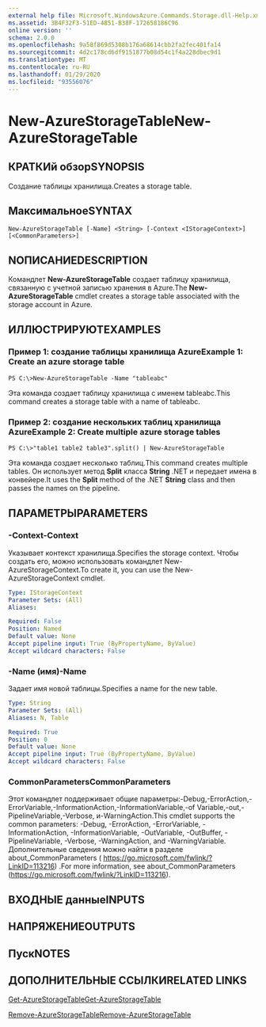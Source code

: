 ```yaml
---
external help file: Microsoft.WindowsAzure.Commands.Storage.dll-Help.xml
ms.assetid: 3B4F32F3-51ED-4851-B38F-172658186C96
online version: ''
schema: 2.0.0
ms.openlocfilehash: 9a58f869d5308b176a68614cbb2fa2fec401fa14
ms.sourcegitcommit: 4d2c178cd6df9151877b08d54c1f4a228dbec9d1
ms.translationtype: MT
ms.contentlocale: ru-RU
ms.lasthandoff: 01/29/2020
ms.locfileid: "93556076"
---
```

# <span data-ttu-id="49abc-101">New-AzureStorageTable</span><span class="sxs-lookup"><span data-stu-id="49abc-101">New-AzureStorageTable</span></span>

## <span data-ttu-id="49abc-102">КРАТКИй обзор</span><span class="sxs-lookup"><span data-stu-id="49abc-102">SYNOPSIS</span></span>
<span data-ttu-id="49abc-103">Создание таблицы хранилища.</span><span class="sxs-lookup"><span data-stu-id="49abc-103">Creates a storage table.</span></span>

## <span data-ttu-id="49abc-104">Максимальное</span><span class="sxs-lookup"><span data-stu-id="49abc-104">SYNTAX</span></span>

```
New-AzureStorageTable [-Name] <String> [-Context <IStorageContext>] [<CommonParameters>]
```

## <span data-ttu-id="49abc-105">NОПИСАНИЕ</span><span class="sxs-lookup"><span data-stu-id="49abc-105">DESCRIPTION</span></span>
<span data-ttu-id="49abc-106">Командлет **New-AzureStorageTable** создает таблицу хранилища, связанную с учетной записью хранения в Azure.</span><span class="sxs-lookup"><span data-stu-id="49abc-106">The **New-AzureStorageTable** cmdlet creates a storage table associated with the storage account in Azure.</span></span>

## <span data-ttu-id="49abc-107">ИЛЛЮСТРИРУЮТ</span><span class="sxs-lookup"><span data-stu-id="49abc-107">EXAMPLES</span></span>

### <span data-ttu-id="49abc-108">Пример 1: создание таблицы хранилища Azure</span><span class="sxs-lookup"><span data-stu-id="49abc-108">Example 1: Create an azure storage table</span></span>
```
PS C:\>New-AzureStorageTable -Name "tableabc"
```

<span data-ttu-id="49abc-109">Эта команда создает таблицу хранилища с именем tableabc.</span><span class="sxs-lookup"><span data-stu-id="49abc-109">This command creates a storage table with a name of tableabc.</span></span>

### <span data-ttu-id="49abc-110">Пример 2: создание нескольких таблиц хранилища Azure</span><span class="sxs-lookup"><span data-stu-id="49abc-110">Example 2: Create multiple azure storage tables</span></span>
```
PS C:\>"table1 table2 table3".split() | New-AzureStorageTable
```

<span data-ttu-id="49abc-111">Эта команда создает несколько таблиц.</span><span class="sxs-lookup"><span data-stu-id="49abc-111">This command creates multiple tables.</span></span>
<span data-ttu-id="49abc-112">Он использует метод **Split** класса **String** .NET и передает имена в конвейере.</span><span class="sxs-lookup"><span data-stu-id="49abc-112">It uses the **Split** method of the .NET **String** class and then passes the names on the pipeline.</span></span>

## <span data-ttu-id="49abc-113">ПАРАМЕТРЫ</span><span class="sxs-lookup"><span data-stu-id="49abc-113">PARAMETERS</span></span>

### <span data-ttu-id="49abc-114">-Context</span><span class="sxs-lookup"><span data-stu-id="49abc-114">-Context</span></span>
<span data-ttu-id="49abc-115">Указывает контекст хранилища.</span><span class="sxs-lookup"><span data-stu-id="49abc-115">Specifies the storage context.</span></span>
<span data-ttu-id="49abc-116">Чтобы создать его, можно использовать командлет New-AzureStorageContext.</span><span class="sxs-lookup"><span data-stu-id="49abc-116">To create it, you can use the New-AzureStorageContext cmdlet.</span></span>

```yaml
Type: IStorageContext
Parameter Sets: (All)
Aliases: 

Required: False
Position: Named
Default value: None
Accept pipeline input: True (ByPropertyName, ByValue)
Accept wildcard characters: False
```

### <span data-ttu-id="49abc-117">-Name (имя)</span><span class="sxs-lookup"><span data-stu-id="49abc-117">-Name</span></span>
<span data-ttu-id="49abc-118">Задает имя новой таблицы.</span><span class="sxs-lookup"><span data-stu-id="49abc-118">Specifies a name for the new table.</span></span>

```yaml
Type: String
Parameter Sets: (All)
Aliases: N, Table

Required: True
Position: 0
Default value: None
Accept pipeline input: True (ByPropertyName, ByValue)
Accept wildcard characters: False
```

### <span data-ttu-id="49abc-119">CommonParameters</span><span class="sxs-lookup"><span data-stu-id="49abc-119">CommonParameters</span></span>
<span data-ttu-id="49abc-120">Этот командлет поддерживает общие параметры:-Debug,-ErrorAction,-ErrorVariable,-InformationAction,-InformationVariable,-of Variable,-out,-PipelineVariable,-Verbose, и-WarningAction.</span><span class="sxs-lookup"><span data-stu-id="49abc-120">This cmdlet supports the common parameters: -Debug, -ErrorAction, -ErrorVariable, -InformationAction, -InformationVariable, -OutVariable, -OutBuffer, -PipelineVariable, -Verbose, -WarningAction, and -WarningVariable.</span></span> <span data-ttu-id="49abc-121">Дополнительные сведения можно найти в разделе about_CommonParameters ( https://go.microsoft.com/fwlink/?LinkID=113216) .</span><span class="sxs-lookup"><span data-stu-id="49abc-121">For more information, see about_CommonParameters (https://go.microsoft.com/fwlink/?LinkID=113216).</span></span>

## <span data-ttu-id="49abc-122">ВХОДНЫЕ данные</span><span class="sxs-lookup"><span data-stu-id="49abc-122">INPUTS</span></span>

## <span data-ttu-id="49abc-123">НАПРЯЖЕНИЕ</span><span class="sxs-lookup"><span data-stu-id="49abc-123">OUTPUTS</span></span>

## <span data-ttu-id="49abc-124">Пуск</span><span class="sxs-lookup"><span data-stu-id="49abc-124">NOTES</span></span>

## <span data-ttu-id="49abc-125">ДОПОЛНИТЕЛЬНЫЕ ССЫЛКИ</span><span class="sxs-lookup"><span data-stu-id="49abc-125">RELATED LINKS</span></span>

[<span data-ttu-id="49abc-126">Get-AzureStorageTable</span><span class="sxs-lookup"><span data-stu-id="49abc-126">Get-AzureStorageTable</span></span>](./Get-AzureStorageTable.md)

[<span data-ttu-id="49abc-127">Remove-AzureStorageTable</span><span class="sxs-lookup"><span data-stu-id="49abc-127">Remove-AzureStorageTable</span></span>](./Remove-AzureStorageTable.md)


